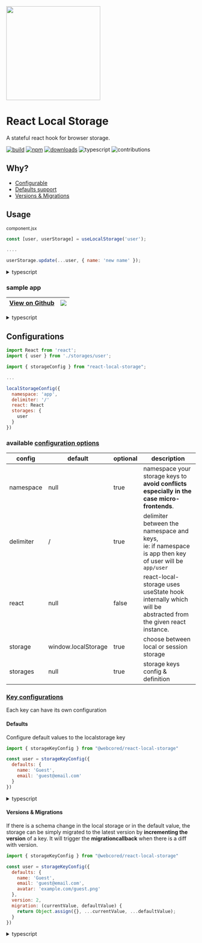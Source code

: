 <img src="https://webcored-assets.netlify.app/react-local-storage.png"  height="250px" />

# React Local Storage

A stateful react hook for browser storage.

[![build](https://github.com/webcored/react-local-storage/actions/workflows/build.yml/badge.svg?branch=main)](https://github.com/webcored/react-local-storage/actions/workflows/build.yml)
[![npm](https://img.shields.io/npm/v/@webcored/react-local-storage?color=%23959DA)](https://www.npmjs.com/package/@webcored/react-local-storage)
[![downloads](https://img.shields.io/npm/dm/@webcored/react-local-storage?color=%23959DA)](https://www.npmjs.com/package/@webcored/react-local-storage)
![typescript](https://img.shields.io/npm/types/typescript)
![contributions](https://img.shields.io/badge/contributions-welcome-%3CCOLOR%3E.svg?style=flat)

## Why?

* [Configurable](https://github.com/webcored/react-local-storage#configurations)
* [Defaults support](https://github.com/webcored/react-local-storage#defaults)
* [Versions & Migrations](https://github.com/webcored/react-local-storage#versions--migrations)

## Usage

<small>component.jsx</small>
```js
const [user, userStorage] = useLocalStorage('user');

....

userStorage.update(...user, { name: 'new name' });
```

<details><summary>typescript</summary>
<p>

```ts
const [user, userStorage] = useLocalStorage<User>('user');
  
....

userStorage.update(...user, { name: 'new name' });
```
</p>
</details>

### sample app
 
|<a href="https://github.com/webcored/react-local-storage-app-js" target="_blank">View on Github</a> | <a href="https://codesandbox.io/s/react-local-storage-js-di7we" target="_blank"><img src="https://codesandbox.io/static/img/play-codesandbox.svg"></a>|
| ------------- | ------------- |

<details><summary>typescript</summary>
<p>

|<a href="https://github.com/webcored/react-local-storage-app-ts" target="_blank">View on Github</a>| <a href="https://codesandbox.io/s/react-local-storage-ts-gwye1" target="_blank"><img src="https://codesandbox.io/static/img/play-codesandbox.svg"></a> |
| ------------- | ------------- |
</p>
</details>


## Configurations

```js
import React from 'react';
import { user } from './storages/user';

import { storageConfig } from "react-local-storage";

...

localStorageConfig({
  namespace: 'app',
  delimiter: '/'
  react: React
  storages: {
    user
  }
})

```
### available [configuration options](https://github.com/webcored/react-local-storage/blob/main/src/types.ts#L9)


| config  | default | optional | description |
| ------------- | ------------- | ------------- | ------------- |
| namespace  | null  | true | namespace your storage keys to <br> **avoid conflicts especially in the case micro-frontends**.
| delimiter  | /  | true |delimiter between the namespace and keys, <br>ie: if namespace is app then key of user will be `app/user`
| react  | null  | false |react-local-storage uses useState hook internally which will be <br> abstracted from the given react instance.
| storage | window.localStorage | true | choose between local or session storage
| storages | null | true | storage keys config & definition


### [Key configurations](https://github.com/webcored/react-local-storage/blob/main/src/types.ts#L3)

Each key can have its own configuration

#### Defaults

Configure default values to the localstorage key

```js
import { storageKeyConfig } from "@webcored/react-local-storage"

const user = storageKeyConfig({
  defaults: {
    name: 'Guest',
    email: 'guest@email.com'
  }
})
```
<details><summary>typescript</summary>
<p>

```ts

import { storageKeyConfig } from "@webcored/react-local-storage"

const user = storageKeyConfig<User>({
  defaults: {
    name: 'Guest',
    email: 'guest@email.com'
  }
})
```
</p>
</details>

#### Versions & Migrations

If there is a schema change in the local storage or in the default value, the storage can be simply migrated to the latest version by **incrementing the version** of a key.
It will trigger the **migrationcallback** when there is a diff with version.


```js
import { storageKeyConfig } from "@webcored/react-local-storage"

const user = storageKeyConfig({
  defaults: {
    name: 'Guest',
    email: 'guest@email.com',
    avatar: 'example.com/guest.png'
  },
  version: 2,
  migration: (currentValue, defaultValue) {
    return Object.assign({}, ...currentValue, ...defaultValue);
  }
})
```
<details><summary>typescript</summary>
<p>

```ts
import { storageKeyConfig } from "@webcored/react-local-storage"

const user = storageKeyConfig<User>({
  defaults: {
    name: 'Guest',
    email: 'guest@email.com',
    avatar: 'example.com/guest.png'
  },
  version: 2,
  migration: (currentValue, defaultValue) {
    return Object.assign({}, ...currentValue, ...defaultValue);
  }
})
```
</p>
</details>






